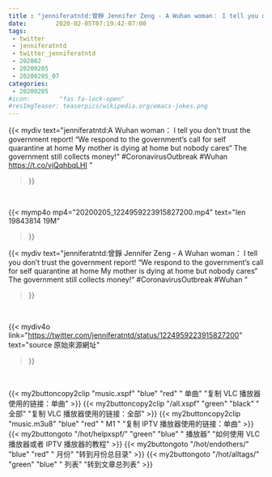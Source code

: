 ```yaml
---
title : "jenniferatntd:曾錚 Jennifer Zeng - A Wuhan woman： I tell you don’t trust the government report!  “We respond to the government’s call for self quarantine at home My mother is dying at home but nobody cares“  The government still collects money!“ #CoronavirusOutbreak  #Wuhan "
date:        2020-02-05T07:19:42-07:00
tags:
 - twitter
 - jenniferatntd
 - twitter_jenniferatntd
 - 202002
 - 20200205
 - 20200205_07
categories:
 - 20200205
#icon:        "fas fa-lock-open"
#resImgTeaser: teaserpics/wikipedia.org/emacs-jokes.png
---
```


{{< mydiv text="jenniferatntd:A Wuhan woman： I tell you don’t trust the government report!  “We respond to the government’s call for self quarantine at home My mother is dying at home but nobody cares“  The government still collects money!“ #CoronavirusOutbreak  #Wuhan https://t.co/vjQqhbqLHI "
>}}
<br>


{{< mymp4o mp4="20200205_1224959223915827200.mp4"
text="len 19843814    19M"
>}}


{{< mydiv text="jenniferatntd:曾錚 Jennifer Zeng - A Wuhan woman： I tell you don’t trust the government report!  “We respond to the government’s call for self quarantine at home My mother is dying at home but nobody cares“  The government still collects money!“ #CoronavirusOutbreak  #Wuhan "
>}}
<br>

{{< mydiv4o link="https://twitter.com/jenniferatntd/status/1224959223915827200"
text="source 原始來源網址"
>}}


<br>





{{< my2buttoncopy2clip "music.xspf"        "blue"   "red"    " 单曲"  "复制 VLC 播放器使用的链接：单曲" >}} {{< my2buttoncopy2clip "/all.xspf"         "green"  "black"  " 全部"  "复制 VLC 播放器使用的链接：全部" >}} {{< my2buttoncopy2clip "music.m3u8"        "blue"   "red"    " M1 "    "复制 IPTV 播放器使用的链接：单曲" >}} {{< my2buttongoto      "/hot/helpxspf/"    "green"  "blue"   " 播放器" "如何使用 VLC 播放器或者 IPTV 播放器的教程" >}} {{< my2buttongoto      "/hot/endothers/"   "blue"   "red"    " 月份"   "转到月份总目录" >}} {{< my2buttongoto      "/hot/alltags/"     "green"  "blue"   " 列表"   "转到文章总列表" >}} 
